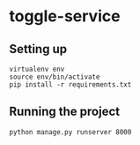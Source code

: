 # toggle-service

## Setting up

    virtualenv env
    source env/bin/activate
    pip install -r requirements.txt
    
## Running the project

    python manage.py runserver 8000
